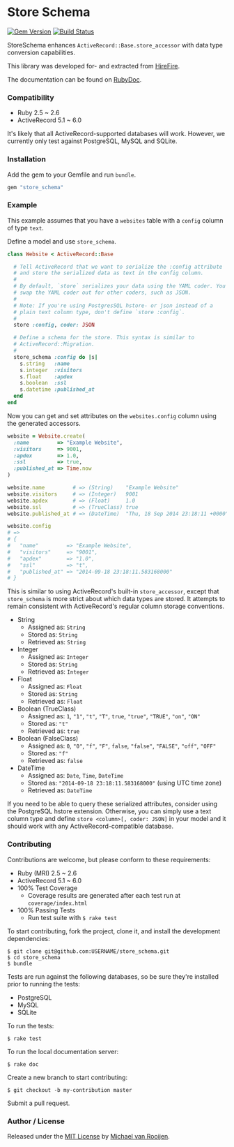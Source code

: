 # Store Schema

[![Gem Version](https://badge.fury.io/rb/store_schema.svg)](https://badge.fury.io/rb/store_schema)
[![Build Status](https://travis-ci.org/mrrooijen/store_schema.svg)](https://travis-ci.org/mrrooijen/store_schema)

StoreSchema enhances `ActiveRecord::Base.store_accessor` with data type conversion capabilities.

This library was developed for- and extracted from [HireFire].

The documentation can be found on [RubyDoc].


### Compatibility

- Ruby 2.5 ~ 2.6
- ActiveRecord 5.1 ~ 6.0

It's likely that all ActiveRecord-supported databases will work.
However, we currently only test against PostgreSQL, MySQL and SQLite.


### Installation

Add the gem to your Gemfile and run `bundle`.

```rb
gem "store_schema"
```


### Example

This example assumes that you have a `websites` table with a `config` column of type `text`.

Define a model and use `store_schema`.

```rb
class Website < ActiveRecord::Base

  # Tell ActiveRecord that we want to serialize the :config attribute
  # and store the serialized data as text in the config column.
  #
  # By default, `store` serializes your data using the YAML coder. You can
  # swap the YAML coder out for other coders, such as JSON.
  #
  # Note: If you're using PostgresSQL hstore- or json instead of a
  # plain text column type, don't define `store :config`.
  #
  store :config, coder: JSON

  # Define a schema for the store. This syntax is similar to
  # ActiveRecord::Migration.
  #
  store_schema :config do |s|
    s.string   :name
    s.integer  :visitors
    s.float    :apdex
    s.boolean  :ssl
    s.datetime :published_at
  end
end
```

Now you can get and set attributes on the `websites.config` column using
the generated accessors.

```rb
website = Website.create(
  :name         => "Example Website",
  :visitors     => 9001,
  :apdex        => 1.0,
  :ssl          => true,
  :published_at => Time.now
)

website.name         # => (String)    "Example Website"
website.visitors     # => (Integer)   9001
website.apdex        # => (Float)     1.0
website.ssl          # => (TrueClass) true
website.published_at # => (DateTime)  "Thu, 18 Sep 2014 23:18:11 +0000"

website.config
# =>
# {
#   "name"         => "Example Website",
#   "visitors"     => "9001",
#   "apdex"        => "1.0",
#   "ssl"          => "t",
#   "published_at" => "2014-09-18 23:18:11.583168000"
# }
```

This is similar to using ActiveRecord's built-in `store_accessor`, except
that `store_schema` is more strict about which data types are stored. It attempts
to remain consistent with ActiveRecord's regular column storage conventions.

* String
    * Assigned as: `String`
    * Stored as: `String`
    * Retrieved as: `String`
* Integer
    * Assigned as: `Integer`
    * Stored as: `String`
    * Retrieved as: `Integer`
* Float
    * Assigned as: `Float`
    * Stored as: `String`
    * Retrieved as: `Float`
* Boolean (TrueClass)
    * Assigned as: `1`, `"1"`, `"t"`, `"T"`, `true`, `"true"`, `"TRUE"`, `"on"`, `"ON"`
    * Stored as: `"t"`
    * Retrieved as: `true`
* Boolean (FalseClass)
    * Assigned as: `0`, `"0"`, `"f"`, `"F"`, `false`, `"false"`, `"FALSE"`, `"off"`, `"OFF"`
    * Stored as: `"f"`
    * Retrieved as: `false`
* DateTime
    * Assigned as: `Date`, `Time`, `DateTime`
    * Stored as: `"2014-09-18 23:18:11.583168000"` (using UTC time zone)
    * Retrieved as: `DateTime`

If you need to be able to query these serialized attributes, consider using
the PostgreSQL hstore extension. Otherwise, you can simply use a text column type
and define `store <column>[, coder: JSON]` in your model and it should work with
any ActiveRecord-compatible database.


### Contributing

Contributions are welcome, but please conform to these requirements:

- Ruby (MRI) 2.5 ~ 2.6
- ActiveRecord 5.1 ~ 6.0
- 100% Test Coverage
    - Coverage results are generated after each test run at `coverage/index.html`
- 100% Passing Tests
    - Run test suite with `$ rake test`

To start contributing, fork the project, clone it, and install the development dependencies:

```
$ git clone git@github.com:USERNAME/store_schema.git
$ cd store_schema
$ bundle
```

Tests are run against the following databases, so be sure they're installed prior to running the tests:

* PostgreSQL
* MySQL
* SQLite

To run the tests:

```
$ rake test
```

To run the local documentation server:

```
$ rake doc
```

Create a new branch to start contributing:

```
$ git checkout -b my-contribution master
```

Submit a pull request.


### Author / License

Released under the [MIT License] by [Michael van Rooijen].

[Michael van Rooijen]: https://twitter.com/mrrooijen
[HireFire]: https://www.hirefire.io
[Passing Specs]: https://travis-ci.org/mrrooijen/store_schema
[RubyDoc]: https://rubydoc.info/github/mrrooijen/store_schema/master/frames
[MIT License]: https://github.com/mrrooijen/store_schema/blob/master/LICENSE
